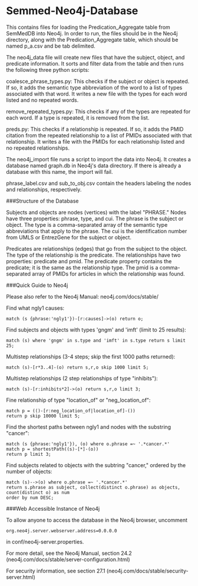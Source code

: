 # Semmed-Neo4j-Database

This contains files for loading the Predication_Aggregate table from SemMedDB into Neo4j.  In order to run, the files should be in the Neo4j directory, along with the Predication_Aggregate table, which should be named p_a.csv and be tab delimited.

The neo4j_data file will create new files that have the subject, object, and predicate information.  It sorts and filter data from the table and then runs the following three python scripts:

  coalesce_phrase_types.py: This checks if the subject or object is repeated.  If so, it adds the semantic type abbreviation of the word to a list of types associated with that word.  It writes a new file with the types for each word listed and no repeated words.

  remove_repeated_types.py: This checks if any of the types are repeated for each word.  If a type is repeated, it is removed from the list.

  preds.py: This checks if a relationship is repeated.  If so, it adds the PMID citation from the repeated relationship to a list of PMIDs associated with that relationship.  It writes a file with the PMIDs for each relationship listed and no repeated relationships.

The neo4j_import file runs a script to import the data into Neo4j.  It creates a database named graph.db in Neo4j's data directory.  If there is already a database with this name, the import will fail.

phrase_label.csv and sub_to_obj.csv contain the headers labeling the nodes and relationships, respectively.

###Structure of the Database

Subjects and objects are nodes (vertices) with the label "PHRASE."  Nodes have three properties: phrase, type, and cui.  The phrase is the subject or object.  The type is a comma-separated array of the semantic type abbreviations that apply to the phrase.  The cui is the identification number from UMLS or EntrezGene for the subject or object.

Predicates are relationships (edges) that go from the subject to the object.  The type of the relationship is the predicate.  The relationships have two properties: predicate and pmid.  The predicate property contains the predicate; it is the same as the relationship type.  The pmid is a comma-separated array of PMIDs for articles in which the relationship was found.

###Quick Guide to Neo4j

Please also refer to the Neo4j Manual: neo4j.com/docs/stable/

Find what ngly1 causes:

    match (s {phrase:'ngly1'})-[r:causes]->(o) return o;

Find subjects and objects with types 'gngm' and 'imft' (limit to 25 results):

    match (s) where 'gngm' in s.type and 'imft' in s.type return s limit 25;

Multistep relationships (3-4 steps; skip the first 1000 paths returned):

    match (s)-[r*3..4]-(o) return s,r,o skip 1000 limit 5;

Multistep relationships (2 step relationships of type "inhibits"):

    match (s)-[r:inhibits*2]->(o) return s,r,o limit 3;

Fine relationship of type "location_of" or "neg_location_of":

    match p = (()-[r:neg_location_of|location_of]-())
    return p skip 10000 limit 5;

Find the shortest paths between ngly1 and nodes with the substring "cancer":

    match (s {phrase:'ngly1'}), (o) where o.phrase =~ '.*cancer.*'
    match p = shortestPath((s)-[*]-(o))
    return p limit 3;

Find subjects related to objects with the subtring "cancer," ordered by the number of objects:

    match (s)-->(o) where o.phrase =~ '.*cancer.*'
    return s.phrase as subject, collect(distinct o.phrase) as objects, count(distinct o) as num
    order by num DESC;

###Web Accessible Instance of Neo4j

To allow anyone to access the database in the Neo4j browser, uncomment

    org.neo4j.server.webserver.address=0.0.0.0

in conf/neo4j-server.properties.

For more detail, see the Neo4j Manual, section 24.2 (neo4j.com/docs/stable/server-configuration.html)

For security information, see section 27.1 (neo4j.com/docs/stable/security-server.html)
